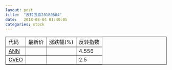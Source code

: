 ```yaml
---
layout: post
title:  "反转股票20180804"
date:   2018-08-04 01:40:05
categories: stock
---
```


<script type="text/javascript">
var stockList = []
stockList.push('gb_ann');
stockList.push('gb_cveo');
</script>

<table border="1">
 <tr>
 <td>代码</td>
  <td>最新价</td>
  <td>涨跌幅(%)</td>
 <td>反转指数</td>
</tr>
  <tr id="ann"><td><a href="http://stock.finance.sina.com.cn/usstock/quotes/ANN.html" target="_blank">ANN</a></td><td></td><td></td><td>4.556</td></tr>
  <tr id="cveo"><td><a href="http://stock.finance.sina.com.cn/usstock/quotes/CVEO.html" target="_blank">CVEO</a></td><td></td><td></td><td>2.5</td></tr>
</table>
